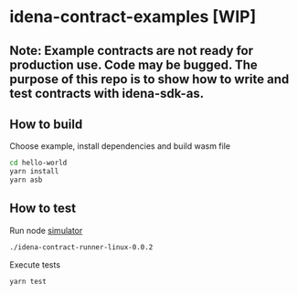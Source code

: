 # idena-contract-examples [WIP]
## Note: Example contracts are not ready for production use. Code may be bugged. The purpose of this repo is to show how to write and test contracts with idena-sdk-as.


## How to build

Choose example, install dependencies  and build wasm file
```sh
cd hello-world
yarn install
yarn asb
```

## How to test

Run node [simulator](https://github.com/idena-network/idena-contract-runner)
```sh
./idena-contract-runner-linux-0.0.2
```
Execute tests

```sh
yarn test
```
